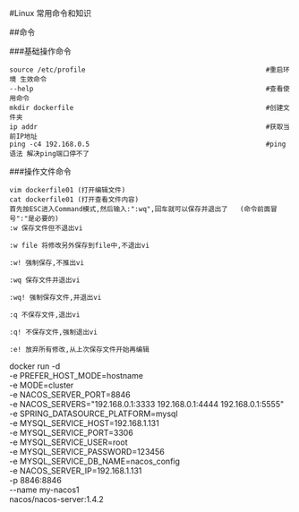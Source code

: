#Linux   常用命令和知识

##命令

###基础操作命令
```shell
source /etc/profile                                             #重启环境 生效命令
--help                                                          #查看使用命令
mkdir dockerfile                                                #创建文件夹
ip addr                                                         #获取当前IP地址
ping -c4 192.168.0.5                                            #ping语法 解决ping端口停不了
```

###操作文件命令
```shell
vim dockerfile01 (打开编辑文件)
cat dockerfile01 (打开查看文件内容)
首先按ESC进入Command模式,然后输入:":wq",回车就可以保存并退出了   (命令前面冒号":"是必要的)
:w 保存文件但不退出vi

:w file 将修改另外保存到file中,不退出vi

:w! 强制保存,不推出vi

:wq 保存文件并退出vi

:wq! 强制保存文件,并退出vi

:q 不保存文件,退出vi

:q! 不保存文件,强制退出vi

:e! 放弃所有修改,从上次保存文件开始再编辑
```


























docker run -d \
-e PREFER_HOST_MODE=hostname \
-e MODE=cluster \
-e NACOS_SERVER_PORT=8846 \
-e NACOS_SERVERS="192.168.0.1:3333 192.168.0.1:4444 192.168.0.1:5555" \
-e SPRING_DATASOURCE_PLATFORM=mysql \
-e MYSQL_SERVICE_HOST=192.168.1.131 \
-e MYSQL_SERVICE_PORT=3306 \
-e MYSQL_SERVICE_USER=root \
-e MYSQL_SERVICE_PASSWORD=123456 \
-e MYSQL_SERVICE_DB_NAME=nacos_config \
-e NACOS_SERVER_IP=192.168.1.131 \
-p 8846:8846 \
--name my-nacos1 \
nacos/nacos-server:1.4.2











